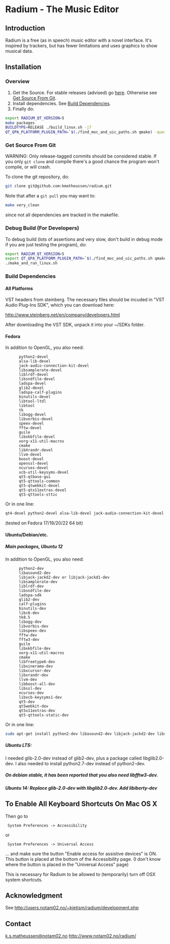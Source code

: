 Radium - The Music Editor
=========================

## Introduction

Radium is a free (as in speech) music editor with a novel interface.
It's inspired by trackers, but has fewer limitations and uses graphics to show musical data. 

## Installation

### Overview

1. Get the Source. For stable releases (advised) go [here](https://github.com/kmatheussen/radium/releases). Otherwise see [Get Source From Git](#get-source-from-git).
2. Install dependencies. See [Build Dependencies](#build-dependencies).
3. Finally do:
```bash
export RADIUM_QT_VERSION=5
make packages
BUILDTYPE=RELEASE ./build_linux.sh -j7
QT_QPA_PLATFORM_PLUGIN_PATH=`$(./find_moc_and_uic_paths.sh qmake) -query QT_INSTALL_PLUGINS` bin/radium
```

### Get Source From Git

WARNING: Only release-tagged commits should be considered stable.  If
you only `git clone` and compile there's a good chance the program
won't compile, or will crash.

To clone the git repository, do:
```bash
git clone git@github.com:kmatheussen/radium.git
```

Note that after a `git pull` you may want to:
```bash
make very_clean
```
since not all dependencies are tracked in the makefile.

### Debug Build (For Developers)

To debug build (lots of assertions and very slow, don't build in debug mode if you are just testing the program), do:
```bash
export RADIUM_QT_VERSION=5
export QT_QPA_PLATFORM_PLUGIN_PATH=`$(./find_moc_and_uic_paths.sh qmake) -query QT_INSTALL_PLUGINS`
./make_and_run_linux.sh
```

### Build Dependencies

#### All Platforms

VST headers from steinberg. The necessary files should be incuded in
"VST Audio Plug-Ins SDK", which you can download here:

  http://www.steinberg.net/en/company/developers.html

After downloading the VST SDK, unpack it into your ~/SDKs folder.

#### Fedora

In addition to OpenGL, you also need:

```
      python2-devel
      alsa-lib-devel
      jack-audio-connection-kit-devel
      libsamplerate-devel
      liblrdf-devel
      libsndfile-devel
      ladspa-devel
      glib2-devel
      ladspa-calf-plugins
      binutils-devel
      libtool-ltdl
      libtool
      tk
      libogg-devel
      libvorbis-devel
      speex-devel
      fftw-devel
      guile
      libxkbfile-devel
      xorg-x11-util-macros
      cmake
      libXrandr-devel
      llvm-devel
      boost-devel
      openssl-devel
      ncurses-devel
      xcb-util-keysyms-devel
      qt5-qtbase-gui
      qt5-qttools-common
      qt5-qtwebkit-devel
      qt5-qtx11extras-devel
      qt5-qttools-sttic
```

Or in one line:

```bash
qt4-devel python2-devel alsa-lib-devel jack-audio-connection-kit-devel libsamplerate-devel liblrdf-devel libsndfile-devel ladspa-devel glib2-devel ladspa-calf-plugins binutils-devel libtool-ltdl libtool tk libogg-devel libvorbis-devel speex-devel fftw-devel guile libxkbfile-devel xorg-x11-util-macros cmake libXrandr-devel qtwebkit-devel llvm-devel boost-devel openssl-devel ncurses-devel xcb-util-keysyms-devel qt5-qtbase-gui qt5-qtwebkit-devel qt5-qtx11extras-devel qt5-qttools-static
```
(tested on Fedora 17/19/20/22 64 bit)

#### Ubuntu/Debian/etc.

##### Main packages, Ubuntu 12

In addition to OpenGL, you also need:

```
      python2-dev
      libasound2-dev
      libjack-jackd2-dev or libjack-jackd1-dev
      libsamplerate-dev
      liblrdf-dev
      libsndfile-dev
      ladspa-sdk
      glib2-dev
      calf-plugins
      binutils-dev
      libc6-dev
      tk8.5
      libogg-dev
      libvorbis-dev
      libspeex-dev
      fftw-dev
      fftw3-dev
      guile
      libxkbfile-dev
      xorg-x11-util-macros
      cmake
      libfreetype6-dev
      libxinerama-dev
      libxcursor-dev
      libxrandr-dev
      llvm-dev
      libboost-all-dev
      libssl-dev
      ncurses-dev
      libxcb-keysyms1-dev
      qt5-dev
      qt5webkit-dev
      qt5x11extras-dev
      qt5-qttools-static-dev
```

Or in one line:

```bash
sudo apt-get install python2-dev libasound2-dev libjack-jackd2-dev libsamplerate-dev liblrdf-dev libsndfile-dev ladspa-sdk glib2-dev calf-plugins binutils-dev libc6-dev tk8.5 libogg-dev libvorbis-dev libspeex-dev fftw-dev fftw3-dev guile libxkbfile-dev xorg-x11-util-macros cmake libfreetype6-dev libxinerama-dev libxcursor-dev libxrandr-dev libqtwebkit-dev llvm-dev libboost-all-dev libssl-dev ncurses-dev libxcb-keysyms1-dev qt5-dev qt5webkit-dev qt5x11extras-dev qt5-qttools-static-dev
```

##### Ubuntu LTS:

I needed glib-2.0-dev instead of glib2-dev, plus a package called libglib2.0-dev. I also needed to install python2.7-dev instead of python2-dev.

##### On debian stable, it has been reported that you also need libfftw3-dev.

##### Ubuntu 14: Replace glib-2.0-dev with libglib2.0-dev. Add libiberty-dev


## To Enable All Keyboard Shortcuts On Mac OS X

Then go to

     System Preferences -> Accessibility

or

     System Preferences -> Universal Access

... and make sure the button "Enable access for assistive devices" is ON.    
This button is placed at the bottom of the Accessibility page.
(I don't know where the button is placed in the "Universal Access" page)

This is necessary for Radium to be allowed to (temporarily) turn off OSX system shortcuts.

## Acknowledgment

See http://users.notam02.no/~kjetism/radium/development.php

## Contact

k.s.matheussen@notam02.no
http://www.notam02.no/radium/
